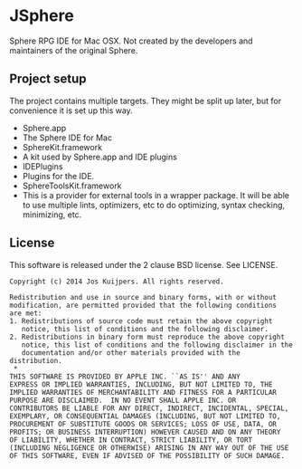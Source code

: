 JSphere
=======

Sphere RPG IDE for Mac OSX. Not created by the developers 
and maintainers of the original Sphere.

## Project setup ##
The project contains multiple targets. They might be split up later, but for
convenience it is set up this way.

* Sphere.app
 * The Sphere IDE for Mac
* SphereKit.framework
 * A kit used by Sphere.app and IDE plugins
* IDEPlugins
 * Plugins for the IDE.
* SphereToolsKit.framework
 * This is a provider for external tools in a wrapper package. It will be able to use multiple
   lints, optimizers, etc to do optimizing, syntax checking, minimizing, etc.

## License ##
This software is released under the 2 clause BSD license. See LICENSE.

```
Copyright (c) 2014 Jos Kuijpers. All rights reserved.

Redistribution and use in source and binary forms, with or without
modification, are permitted provided that the following conditions
are met:
1. Redistributions of source code must retain the above copyright
   notice, this list of conditions and the following disclaimer.
2. Redistributions in binary form must reproduce the above copyright
   notice, this list of conditions and the following disclaimer in the
   documentation and/or other materials provided with the distribution.
 *
THIS SOFTWARE IS PROVIDED BY APPLE INC. ``AS IS'' AND ANY
EXPRESS OR IMPLIED WARRANTIES, INCLUDING, BUT NOT LIMITED TO, THE
IMPLIED WARRANTIES OF MERCHANTABILITY AND FITNESS FOR A PARTICULAR
PURPOSE ARE DISCLAIMED.  IN NO EVENT SHALL APPLE INC. OR
CONTRIBUTORS BE LIABLE FOR ANY DIRECT, INDIRECT, INCIDENTAL, SPECIAL,
EXEMPLARY, OR CONSEQUENTIAL DAMAGES (INCLUDING, BUT NOT LIMITED TO,
PROCUREMENT OF SUBSTITUTE GOODS OR SERVICES; LOSS OF USE, DATA, OR
PROFITS; OR BUSINESS INTERRUPTION) HOWEVER CAUSED AND ON ANY THEORY
OF LIABILITY, WHETHER IN CONTRACT, STRICT LIABILITY, OR TORT
(INCLUDING NEGLIGENCE OR OTHERWISE) ARISING IN ANY WAY OUT OF THE USE
OF THIS SOFTWARE, EVEN IF ADVISED OF THE POSSIBILITY OF SUCH DAMAGE.
```
